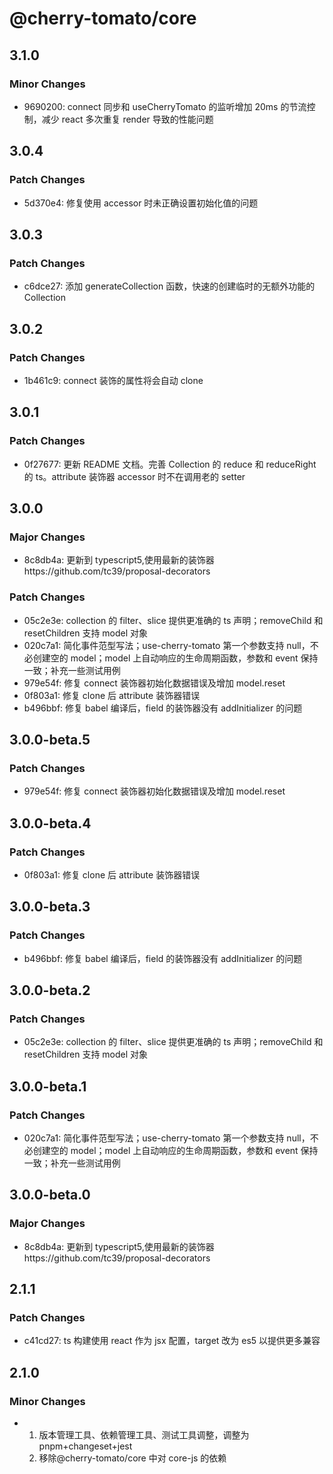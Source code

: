 # @cherry-tomato/core

## 3.1.0

### Minor Changes

- 9690200: connect 同步和 useCherryTomato 的监听增加 20ms 的节流控制，减少 react 多次重复 render 导致的性能问题

## 3.0.4

### Patch Changes

- 5d370e4: 修复使用 accessor 时未正确设置初始化值的问题

## 3.0.3

### Patch Changes

- c6dce27: 添加 generateCollection 函数，快速的创建临时的无额外功能的 Collection

## 3.0.2

### Patch Changes

- 1b461c9: connect 装饰的属性将会自动 clone

## 3.0.1

### Patch Changes

- 0f27677: 更新 README 文档。完善 Collection 的 reduce 和 reduceRight 的 ts。attribute 装饰器 accessor 时不在调用老的 setter

## 3.0.0

### Major Changes

- 8c8db4a: 更新到 typescript5,使用最新的装饰器https://github.com/tc39/proposal-decorators

### Patch Changes

- 05c2e3e: collection 的 filter、slice 提供更准确的 ts 声明；removeChild 和 resetChildren 支持 model 对象
- 020c7a1: 简化事件范型写法；use-cherry-tomato 第一个参数支持 null，不必创建空的 model；model 上自动响应的生命周期函数，参数和 event 保持一致；补充一些测试用例
- 979e54f: 修复 connect 装饰器初始化数据错误及增加 model.reset
- 0f803a1: 修复 clone 后 attribute 装饰器错误
- b496bbf: 修复 babel 编译后，field 的装饰器没有 addInitializer 的问题

## 3.0.0-beta.5

### Patch Changes

- 979e54f: 修复 connect 装饰器初始化数据错误及增加 model.reset

## 3.0.0-beta.4

### Patch Changes

- 0f803a1: 修复 clone 后 attribute 装饰器错误

## 3.0.0-beta.3

### Patch Changes

- b496bbf: 修复 babel 编译后，field 的装饰器没有 addInitializer 的问题

## 3.0.0-beta.2

### Patch Changes

- 05c2e3e: collection 的 filter、slice 提供更准确的 ts 声明；removeChild 和 resetChildren 支持 model 对象

## 3.0.0-beta.1

### Patch Changes

- 020c7a1: 简化事件范型写法；use-cherry-tomato 第一个参数支持 null，不必创建空的 model；model 上自动响应的生命周期函数，参数和 event 保持一致；补充一些测试用例

## 3.0.0-beta.0

### Major Changes

- 8c8db4a: 更新到 typescript5,使用最新的装饰器https://github.com/tc39/proposal-decorators

## 2.1.1

### Patch Changes

- c41cd27: ts 构建使用 react 作为 jsx 配置，target 改为 es5 以提供更多兼容

## 2.1.0

### Minor Changes

- 1. 版本管理工具、依赖管理工具、测试工具调整，调整为 pnpm+changeset+jest
  2. 移除@cherry-tomato/core 中对 core-js 的依赖
